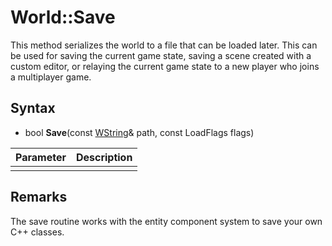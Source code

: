 # World::Save

This method serializes the world to a file that can be loaded later. This can be used for saving the current game state, saving a scene created with a custom editor, or relaying the current game state to a new player who joins a multiplayer game.

## Syntax

- bool **Save**(const [WString](WString.md)& path, const LoadFlags flags)

| Parameter | Description |
|---|---|
|||

## Remarks

The save routine works with the entity component system to save your own C++ classes.

